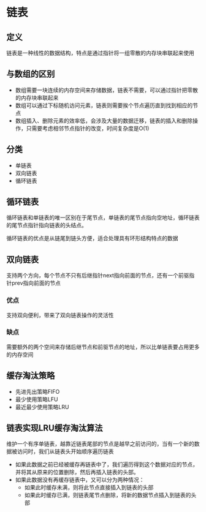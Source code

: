 链表
====

## 定义
链表是一种线性的数据结构，特点是通过指针将一组零散的内存块串联起来使用

## 与数组的区别
- 数组需要一块连续的内存空间来存储数据，链表不需要，可以通过指针把零散的内存块串联起来
- 数组可以通过下标随机访问元素，链表则需要挨个节点遍历直到找到相应的节点
- 数组插入、删除元素的效率低，会涉及大量的数据迁移，链表的插入和删除操作，只需要考虑相邻节点指针的改变，时间复杂度是O(1)

## 分类
- 单链表
- 双向链表
- 循环链表

## 循环链表
循环链表和单链表的唯一区别在于尾节点，单链表的尾节点指向空地址，循环链表的尾节点指针指向链表的头结点。

循环链表的优点是从链尾到链头方便，适合处理具有环形结构特点的数据

## 双向链表
支持两个方向，每个节点不只有后继指针next指向前面的节点，还有一个前驱指针prev指向前面的节点

### 优点
支持双向便利，带来了双向链表操作的灵活性

### 缺点
需要额外的两个空间来存储后继节点和前驱节点的地址，所以比单链表要占用更多的内存空间

## 缓存淘汰策略
- 先进先出策略FIFO
- 最少使用策略LFU
- 最近最少使用策略LRU
  
## 链表实现LRU缓存淘汰算法
维护一个有序单链表，越靠近链表尾部的节点是越早之前访问的，当有一个新的数据被访问时，我们从链表头开始顺序遍历链表
- 如果此数据之前已经被缓存再链表中了，我们遍历得到这个数据对应的节点，并将其从原来的位置删除，然后再插入链表的头部。
- 如果此数据没有再缓存链表中，又可以分为两种情况：
  - 如果此时缓存未满，则将此节点直接插入到链表的头部
  - 如果此时缓存已满，则链表尾节点删除，将新的数据节点插入到链表的头部

